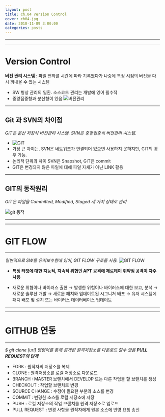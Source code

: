 ```yaml
---
layout: post
title: ch.04 Version Control
cover: ch04.jpg
date: 2018-11-09 3:00:00
categories: posts
---
```


* * *

- - -

# Version Control


**버전 관리 시스템** : 파일 변화를 시간에 따라 기록했다가 나중에 특정 시점의 버전을 다시 꺼내올 수 있는 시스템
* SW 형상 관리의 일환. 소스코드 관리는 개발에 있어 필수적
* 중앙집중형과 분산형이 있음
![버전관리](https://t1.daumcdn.net/cfile/tistory/2294D233596FB2740F)

- - -

## Git 과 SVN의 차이점
*GIT은 분산 저장식 버전관리 시스템. SVN은 중앙집중식 버전관리 시스템.*
* ![GIT](https://images.contentful.com/emmiduwd41v7/3waconjpiMc6qc86MwESqi/efe37c446005f85adfc945bccbfc6f5e/using-git-like-a-pro_git-vs-svn-01.png)
* 가장 큰 차이는, SVN은 네트워크가 연결되어 있으면 사용하지 못하지만, GIT의 경우 가능.
* 논리적 단위의 차이 SVN은 Snapshot, GIT은 commit
* GIT은 변경되지 않은 파일에 대해 파일 자체가 아닌 LINK 활용


- - -

## GIT의 동작원리
*GIT은 파일을 Committed, Modified, Staged 세 가지 상태로 관리*

![git 동작](https://git-scm.com/book/en/v2/images/areas.png)

---

- - -

# GIT FLOW

- - -

*일반적으로 SW를 유지보수함에 있어, GIT FLOW 구조를 사용.*
![GIT FLOW](https://i1.wp.com/lanziani.com/slides/gitflow/images/gitflow_1.png)

* **특정 타겟에 대한 지능적, 지속적 위협인 APT 공격에 제로데이 취약점 공격이 자주 사용**

* 새로운 위협이나 바이러스 출현 → 발생한 위험이나 바이러스에 대한 보고, 분석 → 새로운 솔루션 개발 → 새로운 패치와 업데이트된 시그니쳐 배포 → 유저 시스템에 패치 배포 및 설치 또는 바이러스 데이터베이스 업데이트


- - -

---

# GITHUB 연동

- - -
*$ git clone [url] 명령어를 통해 공개된 원격저장소를 다운로드 할수 있음*
***PULL REQUEST의 단계***
* FORK : 원작자의 저장소를 복제
* CLONE : 원격저장소를 로컬 저장소로 다운로드
* BRANCH : MASTER 브랜치에서 DEVELOP 또는 다른 작업을 할 브랜치를 생성
* CHECKOUT : 작업할 브랜치로 변경
* SOURCE CHANGE : 수정이 필요한 부분의 소스를 변경
* COMMIT : 변경한 소스를 로컬 저장소에 저장
* PUSH : 로컬 저장소의 작업 브랜치를 원격 저장소로 업로드
* PULL REQUEST : 변경 사항을 원작자에게 원본 소스에 반영 요청 송신
